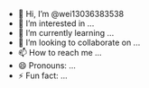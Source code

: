 - 👋 Hi, I’m @wei13036383538
- 👀 I’m interested in ...
- 🌱 I’m currently learning ...
- 💞️ I’m looking to collaborate on ...
- 📫 How to reach me ...
- 😄 Pronouns: ...
- ⚡ Fun fact: ...

<!---
wei13036383538/wei13036383538 is a ✨ special ✨ repository because its `README.md` (this file) appears on your GitHub profile.
You can click the Preview link to take a look at your changes.
--->
